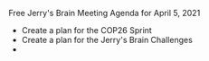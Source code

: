 Free Jerry's Brain
Meeting Agenda for April 5, 2021

- Create a plan for the COP26 Sprint
- Create a plan for the Jerry's Brain Challenges
- 